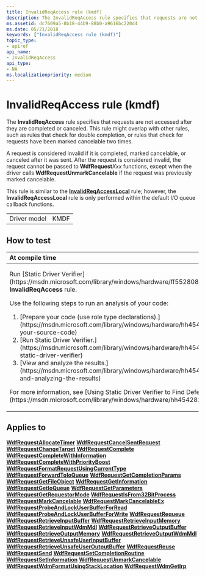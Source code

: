 ```yaml
---
title: InvalidReqAccess rule (kmdf)
description: The InvalidReqAccess rule specifies that requests are not accessed after they are completed or canceled.
ms.assetid: dc7609a5-8b18-44b9-88b0-a9616bc220d4
ms.date: 05/21/2018
keywords: ["InvalidReqAccess rule (kmdf)"]
topic_type:
- apiref
api_name:
- InvalidReqAccess
api_type:
- NA
ms.localizationpriority: medium
---
```


# InvalidReqAccess rule (kmdf)


The **InvalidReqAccess** rule specifies that requests are not accessed after they are completed or canceled. This rule might overlap with other rules, such as rules that check for double completion, or rules that check for requests have been marked cancelable two times.

A request is considered invalid if it is completed, marked cancelable, or canceled after it was sent. After the request is considered invalid, the request cannot be passed to **WdfRequest***Xxx* functions, except when the driver calls **WdfRequestUnmarkCancelable** if the request was previously marked cancelable.

This rule is similar to the [**InvalidReqAccessLocal**](kmdf-invalidreqaccesslocal.md) rule; however, the **InvalidReqAccessLocal** rule is only performed within the default I/O queue callback functions.

|              |      |
|--------------|------|
| Driver model | KMDF |

How to test
-----------

<table>
<colgroup>
<col width="100%" />
</colgroup>
<thead>
<tr class="header">
<th align="left">At compile time</th>
</tr>
</thead>
<tbody>
<tr class="odd">
<td align="left"><p>Run [Static Driver Verifier](https://msdn.microsoft.com/library/windows/hardware/ff552808) and specify the <strong>InvalidReqAccess</strong> rule.</p>
Use the following steps to run an analysis of your code:
<ol>
<li>[Prepare your code (use role type declarations).](https://msdn.microsoft.com/library/windows/hardware/hh454281#preparing-your-source-code)</li>
<li>[Run Static Driver Verifier.](https://msdn.microsoft.com/library/windows/hardware/hh454281#running-static-driver-verifier)</li>
<li>[View and analyze the results.](https://msdn.microsoft.com/library/windows/hardware/hh454281#viewing-and-analyzing-the-results)</li>
</ol>
<p>For more information, see [Using Static Driver Verifier to Find Defects in Drivers](https://msdn.microsoft.com/library/windows/hardware/hh454281).</p></td>
</tr>
</tbody>
</table>

Applies to
----------

[**WdfRequestAllocateTimer**](https://msdn.microsoft.com/library/windows/hardware/ff549938)
[**WdfRequestCancelSentRequest**](https://msdn.microsoft.com/library/windows/hardware/ff549941)
[**WdfRequestChangeTarget**](https://msdn.microsoft.com/library/windows/hardware/ff549943)
[**WdfRequestComplete**](https://msdn.microsoft.com/library/windows/hardware/ff549945)
[**WdfRequestCompleteWithInformation**](https://msdn.microsoft.com/library/windows/hardware/ff549948)
[**WdfRequestCompleteWithPriorityBoost**](https://msdn.microsoft.com/library/windows/hardware/ff549949)
[**WdfRequestFormatRequestUsingCurrentType**](https://msdn.microsoft.com/library/windows/hardware/ff549955)
[**WdfRequestForwardToIoQueue**](https://msdn.microsoft.com/library/windows/hardware/ff549958)
[**WdfRequestGetCompletionParams**](https://msdn.microsoft.com/library/windows/hardware/ff549961)
[**WdfRequestGetFileObject**](https://msdn.microsoft.com/library/windows/hardware/ff549963)
[**WdfRequestGetInformation**](https://msdn.microsoft.com/library/windows/hardware/ff549965)
[**WdfRequestGetIoQueue**](https://msdn.microsoft.com/library/windows/hardware/ff549968)
[**WdfRequestGetParameters**](https://msdn.microsoft.com/library/windows/hardware/ff549969)
[**WdfRequestGetRequestorMode**](https://msdn.microsoft.com/library/windows/hardware/ff549971)
[**WdfRequestIsFrom32BitProcess**](https://msdn.microsoft.com/library/windows/hardware/ff549978)
[**WdfRequestMarkCancelable**](https://msdn.microsoft.com/library/windows/hardware/ff549983)
[**WdfRequestMarkCancelableEx**](https://msdn.microsoft.com/library/windows/hardware/ff549984)
[**WdfRequestProbeAndLockUserBufferForRead**](https://msdn.microsoft.com/library/windows/hardware/ff549987)
[**WdfRequestProbeAndLockUserBufferForWrite**](https://msdn.microsoft.com/library/windows/hardware/ff549989)
[**WdfRequestRequeue**](https://msdn.microsoft.com/library/windows/hardware/ff550012)
[**WdfRequestRetrieveInputBuffer**](https://msdn.microsoft.com/library/windows/hardware/ff550014)
[**WdfRequestRetrieveInputMemory**](https://msdn.microsoft.com/library/windows/hardware/ff550015)
[**WdfRequestRetrieveInputWdmMdl**](https://msdn.microsoft.com/library/windows/hardware/ff550016)
[**WdfRequestRetrieveOutputBuffer**](https://msdn.microsoft.com/library/windows/hardware/ff550018)
[**WdfRequestRetrieveOutputMemory**](https://msdn.microsoft.com/library/windows/hardware/ff550019)
[**WdfRequestRetrieveOutputWdmMdl**](https://msdn.microsoft.com/library/windows/hardware/ff550021)
[**WdfRequestRetrieveUnsafeUserInputBuffer**](https://msdn.microsoft.com/library/windows/hardware/ff550022)
[**WdfRequestRetrieveUnsafeUserOutputBuffer**](https://msdn.microsoft.com/library/windows/hardware/ff550024)
[**WdfRequestReuse**](https://msdn.microsoft.com/library/windows/hardware/ff550026)
[**WdfRequestSend**](https://msdn.microsoft.com/library/windows/hardware/ff550027)
[**WdfRequestSetCompletionRoutine**](https://msdn.microsoft.com/library/windows/hardware/ff550030)
[**WdfRequestSetInformation**](https://msdn.microsoft.com/library/windows/hardware/ff550032)
[**WdfRequestUnmarkCancelable**](https://msdn.microsoft.com/library/windows/hardware/ff550035)
[**WdfRequestWdmFormatUsingStackLocation**](https://msdn.microsoft.com/library/windows/hardware/ff550036)
[**WdfRequestWdmGetIrp**](https://msdn.microsoft.com/library/windows/hardware/ff550037)
 

 





